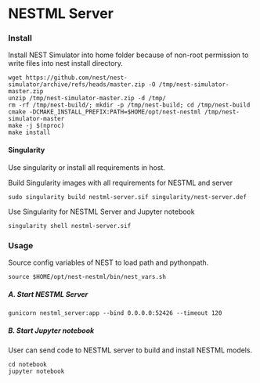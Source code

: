 # NESTML Server

### Install

Install NEST Simulator into home folder because of non-root permission
to write files into nest install directory.

```
wget https://github.com/nest/nest-simulator/archive/refs/heads/master.zip -O /tmp/nest-simulator-master.zip
unzip /tmp/nest-simulator-master.zip -d /tmp/
rm -rf /tmp/nest-build/; mkdir -p /tmp/nest-build; cd /tmp/nest-build
cmake -DCMAKE_INSTALL_PREFIX:PATH=$HOME/opt/nest-nestml /tmp/nest-simulator-master
make -j $(nproc)
make install
```

#### Singularity

Use singularity or install all requirements in host.

Build Singularity images with all requirements for NESTML and server

```
sudo singularity build nestml-server.sif singularity/nest-server.def
```

Use Singularity for NESTML Server and Jupyter notebook

```
singularity shell nestml-server.sif
```

### Usage

Source config variables of NEST to load path and pythonpath.

```
source $HOME/opt/nest-nestml/bin/nest_vars.sh
```

##### A. Start NESTML Server

```
gunicorn nestml_server:app --bind 0.0.0.0:52426 --timeout 120
```

##### B. Start Jupyter notebook

User can send code to NESTML server to build and install NESTML models.

```
cd notebook
jupyter notebook
```
